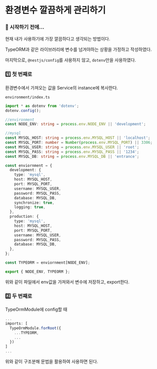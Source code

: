 # 환경변수 깔끔하게 관리하기

### 🎊 시작하기 전에...

현재 내가 사용하기에 가장 깔끔하다고 생각되는 방법이다.

TypeORM과 같은 라이브러리에 변수를 넘겨야하는 상황을 가정하고 작성하였다.

마지막으로, `@nestjs/config`를 사용하지 않고, `dotenv`만을 사용하였다.

### 1️⃣ 첫 번째로

환경변수에서 가져오는 값을 Service의 instance에 복사한다.

`environment/index.ts`

```typescript
import * as dotenv from 'dotenv';
dotenv.config();

//environment
const NODE_ENV: string = process.env.NODE_ENV || 'development';

//mysql
const MYSQL_HOST: string = process.env.MYSQL_HOST || 'localhost';
const MYSQL_PORT: number = Number(process.env.MYSQL_PORT) || 3306;
const MYSQL_USER: string = process.env.MYSQL_USER || 'root';
const MYSQL_PASS: string = process.env.MYSQL_PASS || '1234';
const MYSQL_DB: string = process.env.MYSQL_DB || 'entrance';

const enviornment = {
  development: {
    type: 'mysql',
    host: MYSQL_HOST,
    port: MYSQL_PORT,
    username: MYSQL_USER,
    password: MYSQL_PASS,
    database: MYSQL_DB,
    synchronize: true,
    logging: true,
  },
  production: {
    type: 'mysql',
    host: MYSQL_HOST,
    port: MYSQL_PORT,
    username: MYSQL_USER,
    password: MYSQL_PASS,
    database: MYSQL_DB,
  },
};

const TYPEORM = enviornment[NODE_ENV];

export { NODE_ENV, TYPEORM };

```

위와 같이 파일에서 env값을 가져와서 변수에 저장하고, export한다.

### 2️⃣ 두 번째로

TypeOrmModule에 config할 때

```typescript
...
imports: [
  TypeOrmModule.forRoot({
    ...TYPEORM,
    ...
  })
]
...
```

위와 같이 구조분해 문법을 활용하여 사용하면 된다.